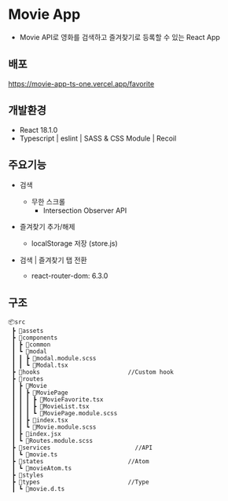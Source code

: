 # Movie App
- Movie API로 영화를 검색하고 즐겨찾기로 등록할 수 있는 React App

## 배포
https://movie-app-ts-one.vercel.app/favorite

## 개발환경
- React 18.1.0
- Typescript | eslint | SASS & CSS Module | Recoil

## 주요기능
- 검색
  - 무한 스크롤
    - Intersection Observer API

- 즐겨찾기 추가/해제
  - localStorage 저장 (store.js)
    
- 검색 | 즐겨찾기 탭 전환
  - react-router-dom: 6.3.0

## 

## 구조

```
📦src
 ┣ 📂assets
 ┣ 📂components
 ┃ ┣ 📂common
 ┃ ┗ 📂modal
 ┃ ┃ ┣ 📜modal.module.scss
 ┃ ┃ ┗ 📜Modal.tsx
 ┣ 📂hooks	                      //Custom hook
 ┣ 📂routes
 ┃ ┣ 📂Movie
 ┃ ┃ ┣ 📂MoviePage
 ┃ ┃ ┃ ┣ 📜MovieFavorite.tsx
 ┃ ┃ ┃ ┣ 📜MovieList.tsx
 ┃ ┃ ┃ ┗ 📜MoviePage.module.scss
 ┃ ┃ ┣ 📜index.tsx
 ┃ ┃ ┗ 📜Movie.module.scss
 ┃ ┣ 📜index.jsx
 ┃ ┗ 📜Routes.module.scss
 ┣ 📂services	                    //API
 ┃ ┗ 📜movie.ts
 ┣ 📂states	                      //Atom
 ┃ ┗ 📜movieAtom.ts
 ┣ 📂styles
 ┣ 📂types	                      //Type
 ┃ ┗ 📜movie.d.ts
```